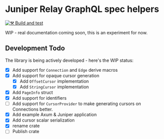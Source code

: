 # Juniper Relay GraphQL spec helpers

[![⚒️ Build and test](https://github.com/solution10/graphql-relay-helpers/actions/workflows/branch-test.yml/badge.svg)](https://github.com/solution10/graphql-relay-helpers/actions/workflows/branch-test.yml)

WIP - real documentation coming soon, this is an experiment for now.

## Development Todo

The library is being actively developed - here's the WIP status:

- [x] Add support for `Connection` and `Edge` derive macros
- [x] Add support for opaque cursor generation
  - [x] Add `OffsetCursor` implementation
  - [x] Add `StringCursor` implementation  
- [x] Add `PageInfo` struct
- [x] Add support for identifiers
- [ ] Add support for `CursorProvider` to make generating cursors on Connections better.
- [x] Add example Axum & Juniper application
- [x] Add cursor scalar serialization
- [x] rename crate
- [ ] Publish crate
